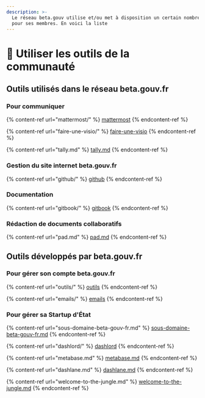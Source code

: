 ```yaml
---
description: >-
  Le réseau beta.gouv utilise et/ou met à disposition un certain nombre d'outils
  pour ses membres. En voici la liste
---
```


# 🔧 Utiliser les outils de la communauté

## Outils utilisés dans le réseau beta.gouv.fr

### Pour communiquer

{% content-ref url="mattermost/" %}
[mattermost](mattermost/)
{% endcontent-ref %}

{% content-ref url="faire-une-visio/" %}
[faire-une-visio](faire-une-visio/)
{% endcontent-ref %}

{% content-ref url="tally.md" %}
[tally.md](tally.md)
{% endcontent-ref %}

### Gestion du site internet beta.gouv.fr

{% content-ref url="github/" %}
[github](github/)
{% endcontent-ref %}

### Documentation

{% content-ref url="gitbook/" %}
[gitbook](gitbook/)
{% endcontent-ref %}

### Rédaction de documents collaboratifs

{% content-ref url="pad.md" %}
[pad.md](pad.md)
{% endcontent-ref %}

## Outils développés par beta.gouv.fr

### Pour gérer son compte beta.gouv.fr

{% content-ref url="outils/" %}
[outils](outils/)
{% endcontent-ref %}

{% content-ref url="emails/" %}
[emails](emails/)
{% endcontent-ref %}

### Pour gérer sa Startup d'État

{% content-ref url="sous-domaine-beta-gouv-fr.md" %}
[sous-domaine-beta-gouv-fr.md](sous-domaine-beta-gouv-fr.md)
{% endcontent-ref %}

{% content-ref url="dashlord/" %}
[dashlord](dashlord/)
{% endcontent-ref %}

{% content-ref url="metabase.md" %}
[metabase.md](metabase.md)
{% endcontent-ref %}

{% content-ref url="dashlane.md" %}
[dashlane.md](dashlane.md)
{% endcontent-ref %}

{% content-ref url="welcome-to-the-jungle.md" %}
[welcome-to-the-jungle.md](welcome-to-the-jungle.md)
{% endcontent-ref %}
